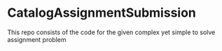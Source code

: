 # CatalogAssignmentSubmission
This repo consists of the code for the given complex yet simple to solve assignment problem
